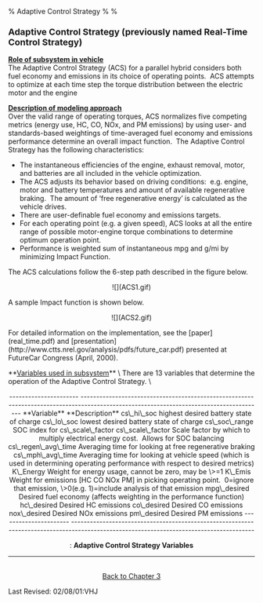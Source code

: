 % Adaptive Control Strategy
% 
% 

### **<font size="+1">Adaptive Control Strategy (previously named Real-Time Control Strategy)</font>**

**<u>Role of subsystem in vehicle</u>** \
The Adaptive Control Strategy (ACS) for a parallel hybrid considers both
fuel economy and emissions in its choice of operating points.  ACS
attempts to optimize at each time step the torque distribution between
the electric motor and the engine

**<u>Description of modeling approach</u>** \
Over the valid range of operating torques, ACS normalizes five competing
metrics (energy use, HC, CO, NOx, and PM emissions) by using user- and
standards-based weightings of time-averaged fuel economy and emissions
performance determine an overall impact function.  The Adaptive Control
Strategy has the following characteristics:

-   The instantaneous efficiencies of the engine, exhaust removal,
    motor, and batteries are all included in the vehicle optimization.
-   The ACS adjusts its behavior based on driving conditions:  e.g.
    engine, motor and battery temperatures and amount of available
    regenerative braking.  The amount of ‘free regenerative energy’ is
    calculated as the vehicle drives.
-   There are user-definable fuel economy and emissions targets.
-   For each operating point (e.g. a given speed), ACS looks at all the
    entire range of possible motor-engine torque combinations to
    determine optimum operation point.
-   Performance is weighted sum of instantaneous mpg and g/mi by
    minimizing Impact Function.

The ACS calculations follow the 6-step path described in the figure
below.

<center>
![](ACS1.gif)

</center>
<p>
A sample Impact function is shown below.

<center>
<p>
![](ACS2.gif)

</center>
For detailed information on the implementation, see the
[paper](real_time.pdf) and
[presentation](http://www.ctts.nrel.gov/analysis/pdfs/future_car.pdf)
presented at FutureCar Congress (April, 2000).

<p>
**<u>Variables used in subsystem</u>** \
There are 13 variables that determine the operation of the Adaptive
Control Strategy. \
 

<center>
  ---------------------- ----------------------------------------------------------------------------------------------------------------------------------------
  **Variable**           **Description**
  cs\_hi\_soc            highest desired battery state of charge
  cs\_lo\_soc            lowest desired battery state of charge
  cs\_soc\_range         SOC index for cs\_scale\_factor
  cs\_scale\_factor      Scale factor by which to multiply electrical energy cost.  Allows for SOC balancing
  cs\_regen\_avg\_time   Averaging time for looking at free regenerative braking
  cs\_mph\_avg\_time     Averaging time for looking at vehicle speed (which is used in determining operating performance with respect to desired metrics)
  K\_Energy              Weight for energy usage, cannot be zero, may be \>=1
  K\_Emis                Weight for emissions [HC CO NOx PM] in picking operating point.  0=ignore that emission, \>0(e.g. 1)=include analysis of that emission
  mpg\_desired           Desired fuel economy (affects weighting in the performance function)
  hc\_desired            Desired HC emissions
  co\_desired            Desired CO emissions
  nox\_desired           Desired NOx emissions
  pm\_desired            Desired PM emissions
  ---------------------- ----------------------------------------------------------------------------------------------------------------------------------------

  : **Adaptive Control Strategy Variables**

</center>
<center>

* * * * *

\
[Back to Chapter 3](advisor_ch3.htm)

</center>
Last Revised: 02/08/01:VHJ
